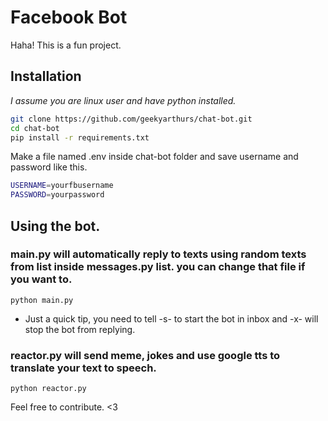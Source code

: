 # Facebook Bot

Haha! This is a fun project.

## Installation

*I assume you are linux user and have python installed.*
```bash
git clone https://github.com/geekyarthurs/chat-bot.git
cd chat-bot
pip install -r requirements.txt

```

Make a file named .env inside chat-bot folder and save username and password like this.

```bash
USERNAME=yourfbusername
PASSWORD=yourpassword
```



## Using the bot.

### main.py will automatically reply to texts using random texts from list inside messages.py list. you can change that file if you want to.
```
python main.py
```

- Just a quick tip, you need to tell -s- to start the bot in inbox and -x- will stop the bot from replying.

### reactor.py will send meme, jokes and use google tts to translate your text to speech.

```
python reactor.py
```

Feel free to contribute. <3






